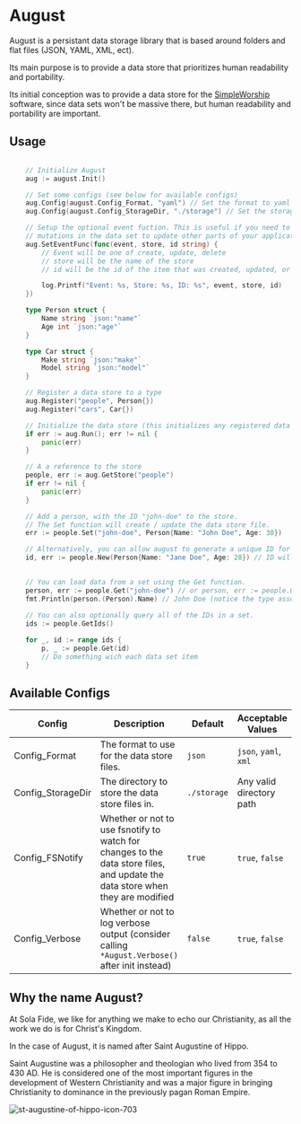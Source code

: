 # August

August is a persistant data storage library that is based around folders and flat files (JSON, YAML, XML, ect).

Its main purpose is to provide a data store that prioritizes human readability and portability.

Its initial conception was to provide a data store for the [SimpleWorship](https://github.com/solafide-dev/simpleworship) software, since data sets won't be massive there, but human readability and portability are important.

## Usage

```go

    // Initialize August
    aug := august.Init()

    // Set some configs (see below for available configs)
    aug.Config(august.Config_Format, "yaml") // Set the format to yaml (default json)
    aug.Config(august.Config_StorageDir, "./storage") // Set the storage directory (default ./storage)

    // Setup the optional event fuction. This is useful if you need to subscribe to
    // mutations in the data set to update other parts of your application.
    aug.SetEventFunc(func(event, store, id string) {
        // Event will be one of create, update, delete
        // store will be the name of the store
        // id will be the id of the item that was created, updated, or deleted

        log.Printf("Event: %s, Store: %s, ID: %s", event, store, id)
    })

    type Person struct {
        Name string `json:"name"`
        Age int `json:"age"`
    }

    type Car struct {
        Make string `json:"make"`
        Model string `json:"model"`
    }

    // Register a data store to a type
    aug.Register("people", Person{})
    aug.Register("cars", Car{})

    // Initialize the data store (this initializes any registered data stores, and loads any existing data)
    if err := aug.Run(); err != nil {
        panic(err)
    }

    // A a reference to the store
    people, err := aug.GetStore("people")
    if err != nil {
        panic(err)
    }

    // Add a person, with the ID "john-doe" to the store.
    // The Set function will create / update the data store file.
    err := people.Set("john-doe", Person{Name: "John Doe", Age: 30})

    // Alternatively, you can allow august to generate a unique ID for you, if you don't want to manage them yourself.
    id, err := people.New(Person{Name: "Jane Doe", Age: 28}) // ID will contain the new unique ID that was created.
    

    // You can load data from a set using the Get function.
    person, err := people.Get("john-doe") // or person, err := people.Get(id) to get Jane Doe we just created
    fmt.Println(person.(Person).Name) // John Doe (notice the type assertion -- this is because the Get function returns an interface{})
   
    // You can also optionally query all of the IDs in a set.
    ids := people.GetIds()

    for _, id := range ids {
        p, _ := people.Get(id)
        // Do something wich each data set item
    }

```

## Available Configs

| Config | Description | Default | Acceptable Values |
| --- | --- | --- | --- |
| Config_Format | The format to use for the data store files. | `json` | `json`, `yaml`, `xml` |
| Config_StorageDir | The directory to store the data store files in. | `./storage` | Any valid directory path |
| Config_FSNotify | Whether or not to use fsnotify to watch for changes to the data store files, and update the data store when they are modified | `true` | `true`, `false` |
| Config_Verbose | Whether or not to log verbose output (consider calling `*August.Verbose()` after init instead) | `false` | `true`, `false` |

## Why the name August?

At Sola Fide, we like for anything we make to echo our Christianity, as all the work we do is for Christ's Kingdom.

In the case of August, it is named after Saint Augustine of Hippo.

Saint Augustine was a philosopher and theologian who lived from 354 to 430 AD. He is considered one of the most important figures in the development of Western Christianity and was a major figure in bringing Christianity to dominance in the previously pagan Roman Empire.

![st-augustine-of-hippo-icon-703](https://github.com/solafide-dev/august/assets/262524/93d50e65-347d-4185-b635-30b7cf0d3986)
